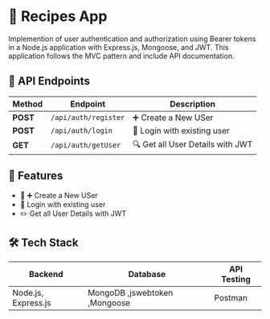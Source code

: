 # 📌 Recipes App

Implemention of user authentication and authorization using Bearer tokens in a Node.js application with Express.js, Mongoose, and JWT. This application follows the MVC pattern and include API documentation.



## 📌 API Endpoints
| Method   | Endpoint          | Description                   |
|----------|------------------|-------------------------------|
| **POST** | `/api/auth/register`   | ➕ Create a New USer        |
|**POST**  | `/api/auth/login`   | 📜 Login with existing user         |
| **GET**  | `/api/auth/getUser` | 🔍 Get all User Details with JWT |



## 🚀 Features
- 📝  ➕ Create a New USer  
- 📄 Login with existing user
- ✏️  Get all User Details with JWT

 

## 🛠️ Tech Stack
| Backend   | Database          | API Testing       |
|----------|------------------|------------------------------------------|
| Node.js, Express.js | MongoDB ,jswebtoken ,Mongoose  | Postman      |
